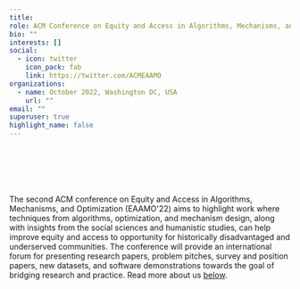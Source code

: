 ```yaml
---
title: 
role: ACM Conference on Equity and Access in Algorithms, Mechanisms, and Optimization
bio: ""
interests: []
social:
  - icon: twitter
    icon_pack: fab
    link: https://twitter.com/ACMEAAMO
organizations:
  - name: October 2022, Washington DC, USA
    url: ""
email: ""
superuser: true
highlight_name: false
---
```

<div style="margin-top: 20%">
The second ACM conference on Equity and Access in Algorithms, Mechanisms, and Optimization (EAAMO'22) aims to highlight work where techniques from algorithms, optimization, and mechanism design, along with insights from the social sciences and humanistic studies, can help improve equity and access to opportunity for historically disadvantaged and underserved communities. The conference will provide an international forum for presenting research papers, problem pitches, survey and position papers, new datasets, and software demonstrations towards the goal of bridging research and practice. Read more about us <a href="https://eaamo.org/#about">below</a>.
</div>

